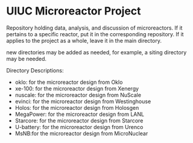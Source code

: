 # UIUC Microreactor Project

Repository holding data, analysis, and discussion of microreactors.  If it pertains to a specific reactor, put it in the corresponding repository.  If it applies to the project as a whole, leave it in the main directory.

new directories may be added as needed, for example, a siting directory may be needed.

Directory Descriptions:

- oklo: for the microreactor design from Oklo
- xe-100: for the microreactor design from Xenergy
- nuscale: for the microreactor design from NuScale
- evinci: for the microreactor design from Westinghouse
- Holos: for the microreactor design from Holosgen
- MegaPower: for the microreactor design from LANL
- Starcore: for the microreactor design from Starcore
- U-battery: for the microreactor design from Urenco
- MsNB:for the microreactor design from MicroNuclear
